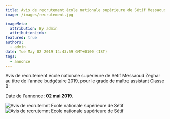 ```yaml
---
title: Avis de recrutement école nationale supérieure de Sétif Messaoud Zeghar
image: /images/recrutement.jpg

imageMeta:
  attribution: By admin
  attributionLink:
featured: true
authors:
  - admin
date: Tue May 02 2019 14:43:59 GMT+0100 (IST)
tags:
  - annonce
---
```


Avis de recrutement école nationale supérieure de Sétif Messaoud Zeghar au titre de l'année budgétaire 2019, pour le grade de maître assistant Classe B:

Date de l'annonce: **02 mai 2019**.

![Avis de recrutemnt Ecole nationale supérieure de Sétif](/images/ens_setif_1.jpg)
![Avis de recrutemnt Ecole nationale supérieure de Sétif](/images/ens_setif_2.jpg)
